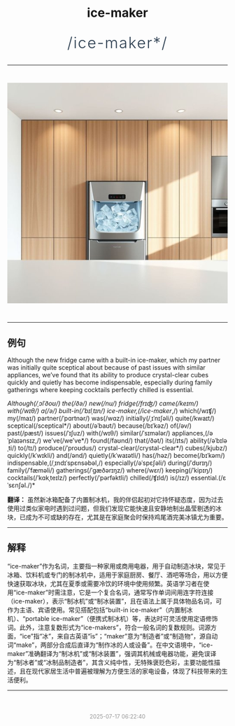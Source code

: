 <div align="center">

# ice-maker

<div style="margin: 30px 0;">
<h1 style="font-size: 2.5em; font-weight: 300; letter-spacing: 2px; margin: 0; color: #2c3e50;">
/ice-maker*/
</h1>
</div>

</div>

---

<div align="center" style="margin: 40px 0;">

![ice-maker](images/ice-maker.png)

</div>

---

## 例句

Although the new fridge came with a built-in ice-maker, which my partner was initially quite sceptical about because of past issues with similar appliances, we’ve found that its ability to produce crystal-clear cubes quickly and quietly has become indispensable, especially during family gatherings where keeping cocktails perfectly chilled is essential.

*Although(/ˌɔlˈðoʊ/) the(/ðə/) new(/nu/) fridge(/frɪʤ/) came(/keɪm/) with(/wɪθ/) a(/ə/) built-in(/ˈbɪlˌtɪn/) ice-maker,(/ice-maker*,/) which(/wɪʧ/) my(/maɪ/) partner(/ˈpɑrtnər/) was(/wɑz/) initially(/ˌɪˈnɪʃəli/) quite(/kwaɪt/) sceptical(/sceptical*/) about(/əˈbaʊt/) because(/bɪˈkəz/) of(/əv/) past(/pæst/) issues(/ˈɪʃuz/) with(/wɪθ/) similar(/ˈsɪmələr/) appliances,(/əˈplaɪənsɪz,/) we’ve(/we’ve*/) found(/faʊnd/) that(/ðət/) its(/ɪts/) ability(/əˈbɪləˌti/) to(/tɪ/) produce(/ˈproʊdus/) crystal-clear(/crystal-clear*/) cubes(/kjubz/) quickly(/kˈwɪkli/) and(/ənd/) quietly(/kˈwaɪətli/) has(/həz/) become(/bɪˈkəm/) indispensable,(/ˌɪndɪˈspɛnsəbəl,/) especially(/əˈspɛʃəli/) during(/ˈdʊrɪŋ/) family(/ˈfæməli/) gatherings(/ˈgæðərɪŋz/) where(/wɛr/) keeping(/ˈkipɪŋ/) cocktails(/ˈkɑkˌteɪlz/) perfectly(/ˈpərfəktli/) chilled(/ʧɪld/) is(/ɪz/) essential.(/ɛˈsɛnʃəl./)*

**翻译：** 虽然新冰箱配备了内置制冰机，我的伴侣起初对它持怀疑态度，因为过去使用过类似家电时遇到过问题，但我们发现它能快速且安静地制出晶莹剔透的冰块，已成为不可或缺的存在，尤其是在家庭聚会时保持鸡尾酒完美冰镇尤为重要。

---

## 解释

“ice-maker”作为名词，主要指一种家用或商用电器，用于自动制造冰块，常见于冰箱、饮料机或专门的制冰机中，适用于家庭厨房、餐厅、酒吧等场合，用以方便快速获取冰块，尤其在夏季或需要冷饮的环境中使用频繁。英语学习者在使用“ice-maker”时需注意，它是一个复合名词，通常写作单词间用连字符连接（ice-maker），表示“制冰机”或“制冰装置”，且在语法上属于具体物品名词，可作为主语、宾语使用。常见搭配包括“built-in ice-maker”（内置制冰机）、“portable ice-maker”（便携式制冰机）等，表达时可灵活使用定语修饰词。此外，注意复数形式为“ice-makers”，符合一般名词的复数规则。词源方面，“ice”指“冰”，来自古英语“īs”；“maker”意为“制造者”或“制造物”，源自动词“make”，两部分合成后直译为“制作冰的人或设备”。在中文语境中，“ice-maker”准确翻译为“制冰机”或“制冰装置”，强调其机械或电器功能，避免误译为“制冰者”或“冰制品制造者”，其含义纯中性，无特殊褒贬色彩，主要功能性描述，且在现代家居生活中普遍被理解为方便生活的家电设备，体现了科技带来的生活便利。


---

<div align="center" style="margin-top: 50px;">
<small style="color: #999; font-size: 0.9em;">2025-07-17 06:22:40</small>
</div>
